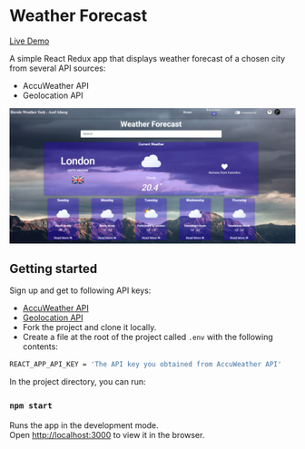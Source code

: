 
# Weather Forecast 

[Live Demo](https://weather-forecast-asaf.netlify.app/)

A simple React Redux app that displays weather forecast of a chosen city from several API sources:

- AccuWeather API
- Geolocation API

![Home Page](https://github.com/asaf6024/Asaf-Almog-07-11-2021/blob/master/public/img/weather-forecast.PNG)


## Getting started

Sign up and get to following API keys:
- [AccuWeather API](https://developer.accuweather.com/)
- [Geolocation API](https://developer.mozilla.org/en-US/docs/Web/API/Geolocation_API)
- Fork the project and clone it locally.
- Create a file at the root of the project called `.env` with the following contents:

```sh
REACT_APP_API_KEY = 'The API key you obtained from AccuWeather API'
```

In the project directory, you can run:

### `npm start`

Runs the app in the development mode.<br />
Open [http://localhost:3000](http://localhost:3000) to view it in the browser.
